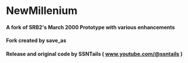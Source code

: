 # NewMillenium
#### A fork of SRB2's March 2000 Prototype with various enhancements
#### Fork created by save_as 
#### Release and original code by SSNTails ( www.youtube.com/@ssntails )

